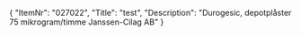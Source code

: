 {
  "ItemNr": "027022",
  "Title": "test",
  "Description": "Durogesic, depotplåster 75 mikrogram/timme Janssen-Cilag AB"
}